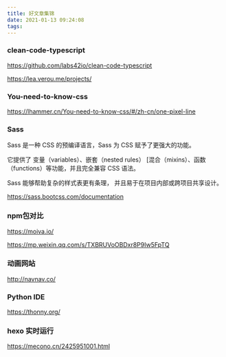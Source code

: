 ```yaml
---
title: 好文章集锦
date: 2021-01-13 09:24:08
tags:
---
```



### clean-code-typescript

https://github.com/labs42io/clean-code-typescript



https://lea.verou.me/projects/


### You-need-to-know-css


https://lhammer.cn/You-need-to-know-css/#/zh-cn/one-pixel-line


### Sass

Sass 是一种 CSS 的预编译语言，Sass 为 CSS 赋予了更强大的功能。

它提供了 变量（variables）、嵌套（nested rules） [混合（mixins）、函数（functions）等功能，并且完全兼容 CSS 语法。

Sass 能够帮助复杂的样式表更有条理， 并且易于在项目内部或跨项目共享设计。

https://sass.bootcss.com/documentation

### npm包对比

https://moiva.io/


https://mp.weixin.qq.com/s/TXBRUVoOBDxr8P9Iw5FpTQ


###  动画网站

http://navnav.co/


### Python IDE

https://thonny.org/

### hexo 实时运行

https://mecono.cn/2425951001.html



